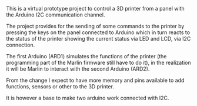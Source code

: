 This is a virtual prototype project to control a 3D printer from a panel with the Arduino I2C communication channel. 

The project provides for the sending of some commands to the printer by pressing the keys on the panel connected to Arduino which in turn reacts to the status of the printer showing the current status via LED and LCD, via I2C connection.

The first Arduino (ARD1) simulates the functions of the printer (the programming part of the Marlin firmware still have to do it), in the realization it will be Marlin to interact with the second Arduino (ARD2).

From the change I expect to have more memory and pins available to add functions, sensors or other to the 3D printer.


It is however a base to make two arduino work connected with I2C.
